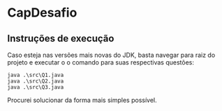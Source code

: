 # CapDesafio
## Instruções de execução
Caso esteja nas versões mais novas do JDK, basta navegar para raiz do projeto e executar o o comando para suas respectivas questões:
```
java .\src\Q1.java
java .\src\Q2.java
java .\src\Q3.java
```
Procurei solucionar da forma mais simples possível.


